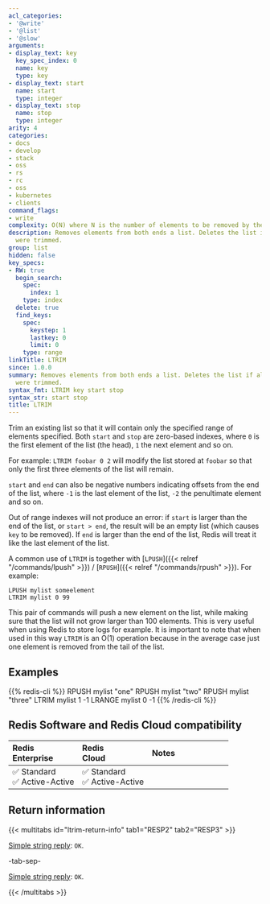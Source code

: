 ```yaml
---
acl_categories:
- '@write'
- '@list'
- '@slow'
arguments:
- display_text: key
  key_spec_index: 0
  name: key
  type: key
- display_text: start
  name: start
  type: integer
- display_text: stop
  name: stop
  type: integer
arity: 4
categories:
- docs
- develop
- stack
- oss
- rs
- rc
- oss
- kubernetes
- clients
command_flags:
- write
complexity: O(N) where N is the number of elements to be removed by the operation.
description: Removes elements from both ends a list. Deletes the list if all elements
  were trimmed.
group: list
hidden: false
key_specs:
- RW: true
  begin_search:
    spec:
      index: 1
    type: index
  delete: true
  find_keys:
    spec:
      keystep: 1
      lastkey: 0
      limit: 0
    type: range
linkTitle: LTRIM
since: 1.0.0
summary: Removes elements from both ends a list. Deletes the list if all elements
  were trimmed.
syntax_fmt: LTRIM key start stop
syntax_str: start stop
title: LTRIM
---
```

Trim an existing list so that it will contain only the specified range of
elements specified.
Both `start` and `stop` are zero-based indexes, where `0` is the first element
of the list (the head), `1` the next element and so on.

For example: `LTRIM foobar 0 2` will modify the list stored at `foobar` so that
only the first three elements of the list will remain.

`start` and `end` can also be negative numbers indicating offsets from the end
of the list, where `-1` is the last element of the list, `-2` the penultimate
element and so on.

Out of range indexes will not produce an error: if `start` is larger than the
end of the list, or `start > end`, the result will be an empty list (which
causes `key` to be removed).
If `end` is larger than the end of the list, Redis will treat it like the last
element of the list.

A common use of `LTRIM` is together with [`LPUSH`]({{< relref "/commands/lpush" >}}) / [`RPUSH`]({{< relref "/commands/rpush" >}}).
For example:

```
LPUSH mylist someelement
LTRIM mylist 0 99
```

This pair of commands will push a new element on the list, while making sure
that the list will not grow larger than 100 elements.
This is very useful when using Redis to store logs for example.
It is important to note that when used in this way `LTRIM` is an O(1) operation
because in the average case just one element is removed from the tail of the
list.

## Examples

{{% redis-cli %}}
RPUSH mylist "one"
RPUSH mylist "two"
RPUSH mylist "three"
LTRIM mylist 1 -1
LRANGE mylist 0 -1
{{% /redis-cli %}}

## Redis Software and Redis Cloud compatibility

| Redis<br />Enterprise | Redis<br />Cloud | <span style="min-width: 9em; display: table-cell">Notes</span> |
|:----------------------|:-----------------|:------|
| <span title="Supported">&#x2705; Standard</span><br /><span title="Supported"><nobr>&#x2705; Active-Active</nobr></span> | <span title="Supported">&#x2705; Standard</span><br /><span title="Supported"><nobr>&#x2705; Active-Active</nobr></span> |  |

## Return information

{{< multitabs id="ltrim-return-info" 
    tab1="RESP2" 
    tab2="RESP3" >}}

[Simple string reply](../../develop/reference/protocol-spec#simple-strings): `OK`.

-tab-sep-

[Simple string reply](../../develop/reference/protocol-spec#simple-strings): `OK`.

{{< /multitabs >}}
